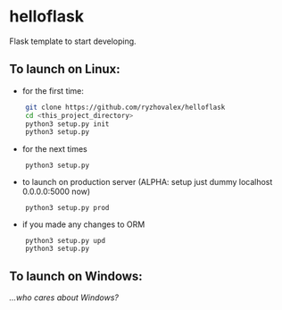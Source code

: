 # helloflask

Flask template to start developing.

## To launch on Linux:
- for the first time:
```bash
    git clone https://github.com/ryzhovalex/helloflask 
    cd <this_project_directory>
    python3 setup.py init 
    python3 setup.py 
```

- for the next times
```
    python3 setup.py
```

- to launch on production server (ALPHA: setup just dummy localhost 0.0.0.0:5000 now)
```
    python3 setup.py prod
```

- if you made any changes to ORM
```
    python3 setup.py upd
    python3 setup.py
```

## To launch on Windows:

*...who cares about Windows?*